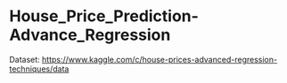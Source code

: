 # House_Price_Prediction-Advance_Regression
Dataset: https://www.kaggle.com/c/house-prices-advanced-regression-techniques/data
